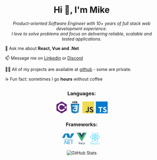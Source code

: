 <h1 align="center">Hi 👋, I'm Mike</h1>
<p align="center">
  <i>
    Product-oriented Software Engineer with 10+ years of full stack web development experience. <br/>
    I love to solve problems and focus on delivering reliable, scalable and tested applications.
  </i>
</p>

💬 Ask me about **React, Vue and .Net**

📫 Message me on [Linkedin](https://www.linkedin.com/in/mikesglitch) or [Discord](https://discord.com/users/425717708663947265)

👨‍💻 All of my projects are available at [github](https://github.com/MikesGlitch?tab=repositories) - some are private.

☕️ Fun fact: sometimes I go **hours** without coffee

<h3 align="center">Languages:</h3>
<p align="center">
  <img src=https://github.com/devicons/devicon/blob/master/icons/csharp/csharp-plain.svg alt=csharp width="40" height="40"/>
  <img src=https://raw.githubusercontent.com/devicons/devicon/master/icons/css3/css3-original-wordmark.svg alt=csharp width="40" height="40"/>
  <img src=https://raw.githubusercontent.com/devicons/devicon/master/icons/javascript/javascript-original.svg alt=csharp width="40" height="40"/>
  <img src=https://raw.githubusercontent.com/devicons/devicon/master/icons/typescript/typescript-original.svg alt=csharp width="40" height="40"/>
</p>
<h3 align="center">Frameworks:</h3>
<p align="center">
 <img src=https://github.com/devicons/devicon/blob/master/icons/dot-net/dot-net-plain-wordmark.svg alt=vuejs width="40" height="40"/> 
 <img src=https://github.com/devicons/devicon/blob/master/icons/vuejs/vuejs-original-wordmark.svg alt=vuejs width="40" height="40"/> 
 <img src=https://github.com/devicons/devicon/blob/master/icons/react/react-original-wordmark.svg alt=react width="40" height="40"/>
</p>          

<p align="center"> 
  <img align="center" src="https://github-readme-stats.vercel.app/api?username=MikesGlitch&show_icons=true&line_height=27&count_private=true&title_color=ffffff&text_color=c9cacc&icon_color=2bbc8a&bg_color=1d1f21" alt="GitHub Stats" />
</p>                                                                                                                                                                                                                                                                                                                                                                                                                                                  
<!--
**MikesGlitch/MikesGlitch** is a ✨ _special_ ✨ repository because its `README.md` (this file) appears on your GitHub profile.

Here are some ideas to get you started:

- 🔭 I’m currently working on ...
- 🌱 I’m currently learning ...
- 👯 I’m looking to collaborate on ...
- 🤔 I’m looking for help with ...
- 💬 Ask me about ...
- 📫 How to reach me: ...
- 😄 Pronouns: ...
- ⚡ Fun fact: ...
-->
